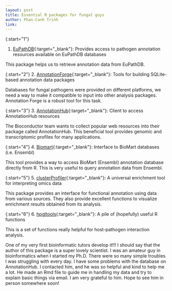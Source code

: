 ```yaml
---
layout: post
title: Essential R packages for fungal guys
author: Phan-Canh Trinh 
link: 
---
```


{:start="1"}
1.  [EuPathDB](https://bioconductor.org/packages/release/data/annotation/html/EuPathDB.html){:target="_blank"}: Provides access to pathogen annotation resources available on EuPathDB databases

This package helps us to retrieve annotation data from EuPathDB.

{:start="2"}
2.  [AnnotationForge](https://bioconductor.org/packages/3.15/bioc/html/AnnotationForge.html){:target="_blank"}: Tools for building SQLite-based annotation data packages

Databases for fungal pathogens were provided on different platforms, we need a way to make it compatible to input into other analysis packages. Annotation Forge is a robust tool for this task.

{:start="3"}
3.  [AnnotationHub](https://bioconductor.org/packages/release/bioc/html/AnnotationHub.html){:target="_blank"}: Client to access AnnotationHub resources

The Bioconductor team wants to collect popular web resources into their package called AnnotationHub. This beneficial tool provides genomic and transcriptomic profiles for many applications.

{:start="4"}
4.  [Biomart](https://bioconductor.org/packages/release/bioc/html/biomaRt.html){:target="_blank"}: Interface to BioMart databases (i.e. Ensembl)

This tool provides a way to access BioMart (Ensembl) annotation database directly from R. This is very useful to query annotation data from Ensembl.

{:start="5"}
5.  [clusterProfiler](https://bioconductor.org/packages/release/bioc/html/clusterProfiler.html){:target="_blank"}: A universal enrichment tool for interpreting omics data

  This package provides an interface for functional annotation using data from various sources. They also provide excellent functions to visualize enrichment results obtained from its analysis.

{:start="6"}
6.  [hpgltools](https://rdrr.io/github/elsayed-lab/hpgltools/){:target="_blank"}: A pile of (hopefully) useful R functions

This is a set of functions really helpful for host-pathogen interaction analysis.

One of my very first bioinformatic tutors develop it!!! I should say that the author of this package is a super lovely scientist. I was an amateur guy in bioinformatics when I started my Ph.D. There were so many simple troubles I was struggling with every day. I have some problems with the database on AnnotationHub. I contacted him, and he was so helpful and kind to help me a lot. He made an Rmd file to guide me in handling my data and try to explain basic things via email. I am very grateful to him. Hope to see him in person somewhere soon!